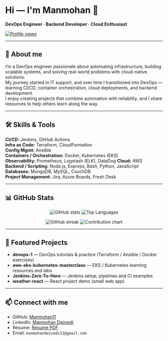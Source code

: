 # Hi — I'm Manmohan 👋  

**DevOps Engineer · Backend Developer · Cloud Enthusiast**

[![Profile views](https://komarev.com/ghpvc/?username=Manmohan11&color=blue)](https://github.com/Manmohan11)

---

## 🔭 About me

I’m a DevOps engineer passionate about automating infrastructure, building scalable systems, and solving real-world problems with cloud-native solutions.  
My journey started in IT support, and over time I transitioned into DevOps — learning CI/CD, container orchestration, cloud deployments, and backend development.  
I enjoy creating projects that combine automation with reliability, and I share resources to help others learn along the way.

---

## 🛠️ Skills & Tools

**CI/CD:** Jenkins, GitHub Actions  
**Infra as Code:** Terraform, CloudFormation  
**Config Mgmt:** Ansible  
**Containers / Orchestration:** Docker, Kubernetes (EKS)  
**Observability:** Prometheus, Logstash (ELK), DataDog
**Cloud:** AWS  
**Backend / Scripting:** Node.js, Express, Bash, Python, JavaScript
**Databases:** MongoDB, MySQL, CouchDB  
**Project Management:** Jira, Azure Boards, Fresh Desk

---

## 📊 GitHub Stats

<p align="center">
  <img src="https://github-readme-stats.vercel.app/api?username=Manmohan11&show_icons=true&hide_border=true" alt="GitHub stats" />
  <img src="https://github-readme-stats.vercel.app/api/top-langs/?username=Manmohan11&layout=compact&hide_border=true" alt="Top Languages" />
</p>

<p align="center">
  <img src="https://github-readme-streak-stats.herokuapp.com/?user=Manmohan11&hide_border=true" alt="GitHub streak" />
  <img src="https://ghchart.rshah.org/Manmohan11" alt="Contribution chart" />
</p>

---

## 📌 Featured Projects

- **devops-1** — DevOps tutorials & practice (Terraform / Ansible / Docker exercises)  
- **aws-eks-kubernetes-masterclass** — EKS / Kubernetes learning resources and labs   
- **Jenkins-Zero-To-Hero** — Jenkins setup, pipelines and CI examples   
- **weather-react** — React project demo (small web app)

---

## 📫 Connect with me

- GitHub: [Manmohan11](https://github.com/Manmohan11)  
- LinkedIn: [Manmohan Dwivedi](https://www.linkedin.com/in/manmohandwivedi/)  
- Resume: [Resume PDF](./Manmohan-Dwivedi-DevOps.pdf)  
- Email: `manmohandwivedi11@gmail.com`
